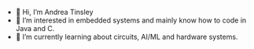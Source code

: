 - 👋 Hi, I’m Andrea Tinsley
- 👀 I’m interested in embedded systems and mainly know how to code in Java and C.
- 🌱 I’m currently learning about circuits, AI/ML and hardware systems. 

<!---
andreita3/andreita3 is a ✨ special ✨ repository because its `README.md` (this file) appears on your GitHub profile.
You can click the Preview link to take a look at your changes.
--->
